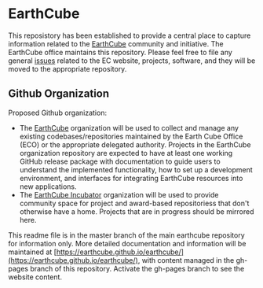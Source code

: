 # EarthCube

This reposistory has been established to provide a central place to capture information related to the [EarthCube](https://www.earthcube.org) community and initiative. The EarthCube office maintains this repository. Please feel free to file any general [issues](https://github.com/earthcube/earthcube/issues) related to the EC website, projects, software, and they will be moved to the appropriate repository.



## Github Organization
Proposed Github organization:

* The [EarthCube](https://github.com/earthcube) organization will be used to collect and manage any existing codebases/repositories maintained by the Earth Cube Office (ECO) or the appropriate delegated authority.  Projects in the EarthCube organization repository are expected to have at least one working GitHub release package with documentation to guide users to understand the implemented functionality, how to set up a development environment, and interfaces for integrating EarthCube resources into new applications.
* The [EarthCube Incubator](https://github.com/earthcube-incubator) organization will be used to provide community space for project and award-based repositoriess that don't otherwise have a home. Projects that are in progress should be mirrored here.

This readme file is in the master branch of the main earthcube repository for information only. More detailed documentation and information will be maintained at 
[https://earthcube.github.io/earthcube/](https://earthcube.github.io/earthcube/), with content managed in the gh-pages branch of this repository. Activate the gh-pages branch to see the website content. 
